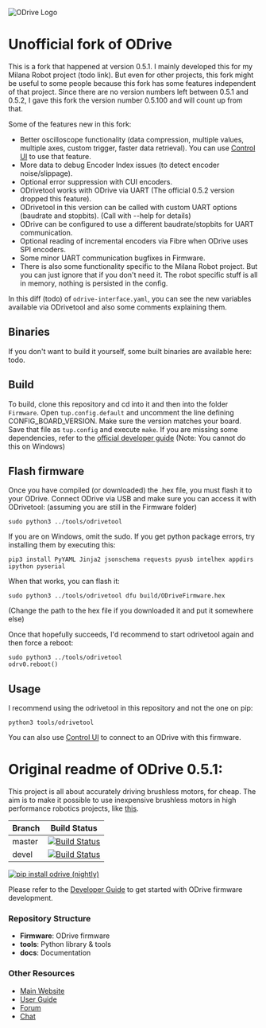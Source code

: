 ![ODrive Logo](https://static1.squarespace.com/static/58aff26de4fcb53b5efd2f02/t/59bf2a7959cc6872bd68be7e/1505700483663/Odrive+logo+plus+text+black.png?format=1000w)

# Unofficial fork of ODrive
This is a fork that happened at version 0.5.1. I mainly developed this for my Milana Robot project (todo link). But even for other projects, this fork might be useful to some people because this fork has some features independent of that project.
Since there are no version numbers left between 0.5.1 and 0.5.2, I gave this fork the version number 0.5.100 and will count up from that.

Some of the features new in this fork:
 - Better oscilloscope functionality (data compression, multiple values, multiple axes, custom trigger, faster data retrieval). You can use [Control UI](https://github.com/helmutbuhler/odrive_control_ui) to use that feature.
 - More data to debug Encoder Index issues (to detect encoder noise/slippage).
 - Optional error suppression with CUI encoders.
 - ODrivetool works with ODrive via UART (The official 0.5.2 version dropped this feature).
 - ODrivetool in this version can be called with custom UART options (baudrate and stopbits). (Call with --help for details)
 - ODrive can be configured to use a different baudrate/stopbits for UART communication.
 - Optional reading of incremental encoders via Fibre when ODrive uses SPI encoders.
 - Some minor UART communication bugfixes in Firmware.
 - There is also some functionality specific to the Milana Robot project. But you can just ignore that if you don't need it. The robot specific stuff is all in memory, nothing is persisted in the config.

In this diff (todo) of `odrive-interface.yaml`, you can see the new variables available via ODrivetool and also some comments explaining them.

## Binaries
If you don't want to build it yourself, some built binaries are available here: todo.

## Build
To build, clone this repository and cd into it and then into the folder `Firmware`. Open `tup.config.default` and uncomment the line defining CONFIG_BOARD_VERSION. Make sure the version matches your board. Save that file as `tup.config` and execute `make`. If you are missing some dependencies, refer to the [official developer guide](https://docs.odriverobotics.com/v/0.5.6/developer-guide.html) (Note: You cannot do this on Windows)

## Flash firmware
Once you have compiled (or downloaded) the .hex file, you must flash it to your ODrive. Connect ODrive via USB and make sure you can access it with ODrivetool: (assuming you are still in the Firmware folder)
```
sudo python3 ../tools/odrivetool
```
If you are on Windows, omit the sudo. If you get python package errors, try installing them by executing this:
```
pip3 install PyYAML Jinja2 jsonschema requests pyusb intelhex appdirs ipython pyserial
```
When that works, you can flash it:
```
sudo python3 ../tools/odrivetool dfu build/ODriveFirmware.hex
``` 
(Change the path to the hex file if you downloaded it and put it somewhere else)

Once that hopefully succeeds, I'd recommend to start odrivetool again and then force a reboot:

```
sudo python3 ../tools/odrivetool
odrv0.reboot()
```

## Usage
I recommend using the odrivetool in this repository and not the one on pip:
```
python3 tools/odrivetool
```
You can also use [Control UI](https://github.com/helmutbuhler/odrive_control_ui) to connect to an ODrive with this firmware.



# Original readme of ODrive 0.5.1:

This project is all about accurately driving brushless motors, for cheap. The aim is to make it possible to use inexpensive brushless motors in high performance robotics projects, like [this](https://www.youtube.com/watch?v=WT4E5nb3KtY).

| Branch | Build Status |
|--------|--------------|
| master | [![Build Status](https://travis-ci.org/madcowswe/ODrive.png?branch=master)](https://travis-ci.org/madcowswe/ODrive) |
| devel  | [![Build Status](https://travis-ci.org/madcowswe/ODrive.png?branch=devel)](https://travis-ci.org/madcowswe/ODrive) |

[![pip install odrive (nightly)](https://github.com/madcowswe/ODrive/workflows/pip%20install%20odrive%20(nightly)/badge.svg)](https://github.com/madcowswe/ODrive/actions?query=workflow%3A%22pip+install+odrive+%28nightly%29%22)

Please refer to the [Developer Guide](https://docs.odriverobotics.com/developer-guide) to get started with ODrive firmware development.


### Repository Structure
 * **Firmware**: ODrive firmware
 * **tools**: Python library & tools
 * **docs**: Documentation

### Other Resources

 * [Main Website](https://www.odriverobotics.com/)
 * [User Guide](https://docs.odriverobotics.com/)
 * [Forum](https://discourse.odriverobotics.com/)
 * [Chat](https://discourse.odriverobotics.com/t/come-chat-with-us/281)
